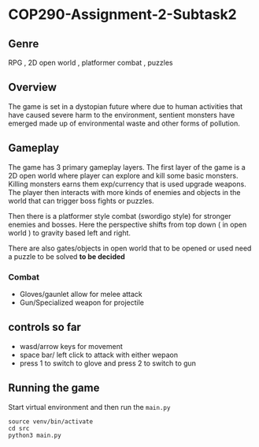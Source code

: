 # COP290-Assignment-2-Subtask2

## Genre 
RPG , 2D open world , platformer combat , puzzles 

## Overview 
The game is set in a dystopian future where due to human activities that have caused severe harm to the environment, sentient monsters have emerged made up of environmental waste and other forms of pollution. 

## Gameplay 
The game has 3 primary gameplay layers. 
The first layer of the game is a 2D open world where player can explore and kill some basic monsters. Killing monsters earns them exp/currency that is used upgrade weapons. The player then interacts with more kinds of enemies and objects in the world that can trigger boss fights or puzzles. 

Then there is a platformer style combat (swordigo style) for stronger enemies and bosses. Here the perspective shifts from top down ( in open world ) to gravity based left and right. 

There are also gates/objects in open world that to be opened or used need a puzzle to be solved **to be decided**

### Combat
- Gloves/gaunlet allow for melee attack
- Gun/Specialized weapon for projectile


## controls so far 
- wasd/arrow keys for movement 
- space bar/ left click to attack with either wepaon 
- press 1 to switch to glove and press 2 to switch to gun

## Running the game 
Start virtual environment and then run the `main.py` 

```
source venv/bin/activate
cd src 
python3 main.py
```
  
